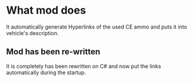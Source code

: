 # What mod does
It automatically generate Hyperlinks of the used CE ammo and puts it into vehicle's description.

## Mod has been re-written
It is completely has been rewritten on C# and now put the links automatically during the startup.
